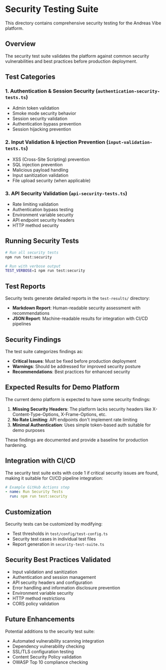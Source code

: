 # Security Testing Suite

This directory contains comprehensive security testing for the Andreas Vibe platform.

## Overview

The security test suite validates the platform against common security vulnerabilities and best practices before production deployment.

## Test Categories

### 1. Authentication & Session Security (`authentication-security-tests.ts`)
- Admin token validation
- Smoke mode security behavior  
- Session security validation
- Authentication bypass prevention
- Session hijacking prevention

### 2. Input Validation & Injection Prevention (`input-validation-tests.ts`)
- XSS (Cross-Site Scripting) prevention
- SQL injection prevention
- Malicious payload handling
- Input sanitization validation
- File upload security (when applicable)

### 3. API Security Validation (`api-security-tests.ts`)
- Rate limiting validation
- Authentication bypass testing
- Environment variable security
- API endpoint security headers
- HTTP method security

## Running Security Tests

```bash
# Run all security tests
npm run test:security

# Run with verbose output
TEST_VERBOSE=1 npm run test:security
```

## Test Reports

Security tests generate detailed reports in the `test-results/` directory:

- **Markdown Report**: Human-readable security assessment with recommendations
- **JSON Report**: Machine-readable results for integration with CI/CD pipelines

## Security Findings

The test suite categorizes findings as:

- **Critical Issues**: Must be fixed before production deployment
- **Warnings**: Should be addressed for improved security posture
- **Recommendations**: Best practices for enhanced security

## Expected Results for Demo Platform

The current demo platform is expected to have some security findings:

1. **Missing Security Headers**: The platform lacks security headers like X-Content-Type-Options, X-Frame-Options, etc.
2. **No Rate Limiting**: API endpoints don't implement rate limiting
3. **Minimal Authentication**: Uses simple token-based auth suitable for demo purposes

These findings are documented and provide a baseline for production hardening.

## Integration with CI/CD

The security test suite exits with code 1 if critical security issues are found, making it suitable for CI/CD pipeline integration:

```yaml
# Example GitHub Actions step
- name: Run Security Tests
  run: npm run test:security
```

## Customization

Security tests can be customized by modifying:

- Test thresholds in `test/config/test-config.ts`
- Security test cases in individual test files
- Report generation in `security-test-suite.ts`

## Security Best Practices Validated

- Input validation and sanitization
- Authentication and session management
- API security headers and configuration
- Error handling and information disclosure prevention
- Environment variable security
- HTTP method restrictions
- CORS policy validation

## Future Enhancements

Potential additions to the security test suite:

- Automated vulnerability scanning integration
- Dependency vulnerability checking
- SSL/TLS configuration testing
- Content Security Policy validation
- OWASP Top 10 compliance checking